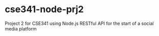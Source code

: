 # cse341-node-prj2
Project 2 for CSE341 using Node.js
RESTful API for the start of a social media platform
